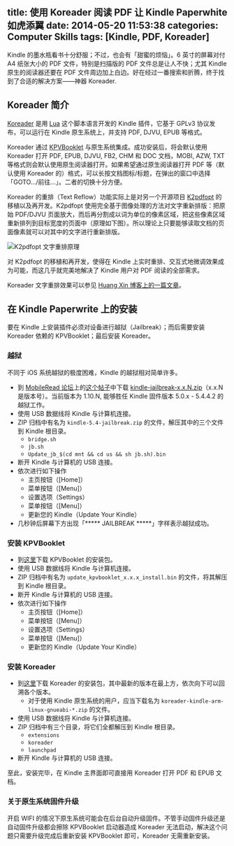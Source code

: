 title: 使用 Koreader 阅读 PDF 让 Kindle Paperwhite 如虎添翼
date: 2014-05-20 11:53:38
categories: Computer Skills
tags: [Kindle, PDF, Koreader]
---

Kindle 的墨水瓶看书十分舒服；不过，也会有「甜蜜的烦恼」。6 英寸的屏幕对付 A4 纸张大小的 PDF 文件，特别是扫描版的 PDF 文件总是让人不快；尤其 Kindle 原生的阅读器还要在 PDF 文件周边加上白边。好在经过一番搜索和折腾，终于找到了合适的解决方案——神器 Koreader.

<!--more-->

## Koreader 简介

[Koreader][koreader-github] 是用 [Lua][Lua] 这个脚本语言开发的 Kindle 插件，它基于 GPLv3 协议发布，可以运行在 Kindle 原生系统上，并支持 PDF, DJVU, EPUB 等格式。

Koreader 通过 [KPVBooklet][kvp-github] 与原生系统集成。成功安装后，将会默认使用 Koreader 打开 PDF, EPUB, DJVU, FB2, CHM 和 DOC 文档，MOBI, AZW, TXT 等格式则会默认使用原生阅读器打开。如果希望通过原生阅读器打开 PDF 等（默认使用 Koreader 的）格式，可以长按文档图标/标题，在弹出的窗口中选择「GOTO.../前往...」。二者的切换十分方便。

Koreader 的重排（Text Reflow）功能实际上是对另一个开源项目 [K2pdfopt][K2pdfopt] 的移植以及再开发。K2pdfopt 使用完全基于图像处理的方法对文字重新排版：把原始 PDF/DJVU 页面放大，而后再分割成以词为单位的像素区域，把这些像素区域重新排列到目标宽度的页面中（原理如下图）。所以理论上只要能够读取文档的页面像素就可以对其中的文字进行重新排版。

<img src="http://vislab.bjmu.edu.cn/blog/hwangxin/wp-content/uploads/2012/10/k2pdfopt.png" alt="K2pdfopt 文字重排原理">

对 K2pdfopt 的移植和再开发，使得在 Kindle 上实时重排、交互式地微调效果成为可能，而这几乎就完美地解决了 Kindle 用户对 PDF 阅读的全部需求。

Koreader 文字重排效果可以参见 [Huang Xin 博客上的一篇文章][hx-blog]。

## 在 Kindle Paperwrite 上的安装

要在 Kindle 上安装插件必须对设备进行越狱（Jailbreak）；而后需要安装 Koreader 依赖的 KPVBooklet；最后安装 Koreader。

### 越狱

不同于 iOS 系统越狱的极度困难，Kindle 的越狱相对简单许多。

* 到 [MobileRead 论坛][mblread]上的[这个帖子][jailbreak]中下载 [kindle-jailbreak-x.x.N.zip](http://www.mobileread.com/forums/attachment.php?attachmentid=121550&d=1397223190)（x.x.N 是版本号）。当前版本为 1.10.N, 能够胜任 Kindle 固件版本 5.0.x - 5.4.4.2 的越狱工作。
* 使用 USB 数据线将 Kindle 与计算机连接。
* ZIP 归档中有名为 `kindle-5.4-jailbreak.zip` 的文件，解压其中的三个文件到 Kindle 根目录。
  * `bridge.sh`
  * `jb.sh`
  * `Update_jb_$(cd mnt && cd us && sh jb.sh).bin`
* 断开 Kindle 与计算机的 USB 连接。
* 依次进行如下操作
  * 主页按钮（[Home]）
  * 菜单按钮（[Menu]）
  * 设置选项（Settings）
  * 菜单按钮（[Menu]）
  * 更新您的 Kindle（Update Your Kindle）
* 几秒钟后屏幕下方出现「***** JAILBREAK *****」字样表示越狱成功。

### 安装 KPVBooklet

* 到[这里][kvp-dl]下载 KPVBooklet 的安装包。
* 使用 USB 数据线将 Kindle 与计算机连接。
* ZIP 归档中有名为 `update_kpvbooklet_x.x.x_install.bin` 的文件，将其解压到 Kindle 根目录。
* 断开 Kindle 与计算机的 USB 连接。
* 依次进行如下操作
  * 主页按钮（[Home]）
  * 菜单按钮（[Menu]）
  * 设置选项（Settings）
  * 菜单按钮（[Menu]）
  * 更新您的 Kindle（Update Your Kindle）

### 安装 Koreader

* 到[这里][koreader-dl]下载 Koreader 的安装包，其中最新的版本在最上方，依次向下可以回溯各个版本。
  * 对于使用 Kindle 原生系统的用户，应当下载名为 `koreader-kindle-arm-linux-gnueabi-*.zip` 的文件。
* 使用 USB 数据线将 Kindle 与计算机连接。
* ZIP 归档中有三个目录，将它们全都解压到 Kindle 根目录。
  * `extensions`
  * `koreader`
  * `launchpad`
* 断开 Kindle 与计算机的 USB 连接。

至此，安装完毕，在 Kindle 主界面即可直接用 Koreader 打开 PDF 和 EPUB 文档。

### 关于原生系统固件升级

开启 WIFI 的情况下原生系统可能会在后台自动升级固件。不管手动固件升级还是自动固件升级都会擦除 KPVBooklet 启动器造成 Koreader 无法启动，解决这个问题只需要升级完成后重新安装 KPVBooklet 即可，Koreader 无需重新安装。













[Lua]: http://www.lua.org/about.html
[koreader-github]: https://github.com/koreader/koreader
[kvp-github]: https://github.com/koreader/kpvbooklet/
[K2pdfopt]: http://www.willus.com/k2pdfopt/
[hx-blog]: http://vislab.bjmu.edu.cn/blog/hwangxin/2012/10/read-scanned-pdfs-with-kindlepdfviewer/#i-2
[mblread]: http://www.mobileread.com/
[jailbreak]: http://www.mobileread.com/forums/showthread.php?t=186645
[kvp-dl]: https://github.com/koreader/kpvbooklet/releases
[koreader-dl]: https://github.com/koreader/koreader/releases
